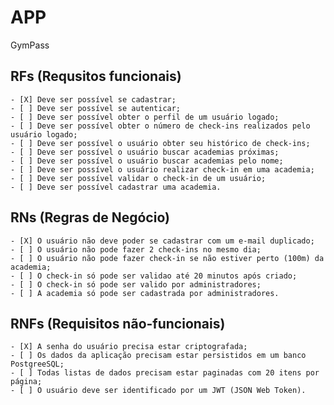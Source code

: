 # APP

GymPass 

## RFs (Requsitos funcionais)

    - [X] Deve ser possível se cadastrar;
    - [ ] Deve ser possível se autenticar;
    - [ ] Deve ser possível obter o perfil de um usuário logado;
    - [ ] Deve ser possível obter o número de check-ins realizados pelo usuário logado;
    - [ ] Deve ser possível o usuário obter seu histórico de check-ins;
    - [ ] Deve ser possível o usuário buscar academias próximas;
    - [ ] Deve ser possível o usuário buscar academias pelo nome;
    - [ ] Deve ser possível o usuário realizar check-in em uma academia;
    - [ ] Deve ser possível validar o check-in de um usuário;
    - [ ] Deve ser possível cadastrar uma academia. 

## RNs (Regras de Negócio)

    - [X] O usuário não deve poder se cadastrar com um e-mail duplicado;
    - [ ] O usuário não pode fazer 2 check-ins no mesmo dia;
    - [ ] O usuário não pode fazer check-in se não estiver perto (100m) da academia;
    - [ ] O check-in só pode ser validao até 20 minutos após criado;
    - [ ] O check-in só pode ser valido por administradores;
    - [ ] A academia só pode ser cadastrada por administradores.

## RNFs (Requisitos não-funcionais)

    - [X] A senha do usuário precisa estar criptografada;
    - [ ] Os dados da aplicação precisam estar persistidos em um banco PostgreeSQL;
    - [ ] Todas listas de dados precisam estar paginadas com 20 itens por página;
    - [ ] O usuário deve ser identificado por um JWT (JSON Web Token).